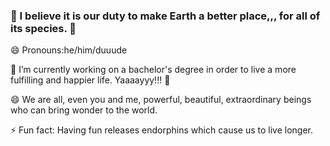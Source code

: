 ### 🐬 I believe it is our duty to make Earth a better place,,, for all of its species. 🐳

😄 Pronouns:he/him/duuude 

🔭 I’m currently working on a bachelor's degree in order to live a more fulfilling and happier life. Yaaaayyy!!! 👯 

😄 We are all, even you and me, powerful, beautiful, extraordinary beings who can bring wonder to the world.


 ⚡ Fun fact: Having fun releases endorphins which cause us to live longer.

<!--
**tommytoyou/tommytoyou** is a ✨ _special_ ✨ repository because its `README.md` (this file) appears on your GitHub profile.

Here are some ideas to get you started:

- 🔭 I’m currently working on ...
- 🌱 I’m currently learning ...
- 👯 I’m looking to collaborate on ...
- 🤔 I’m looking for help with ...
- 💬 Ask me about ...
- 📫 How to reach me: ...
- 😄 Pronouns: ...
- ⚡ Fun fact: ...
-->
